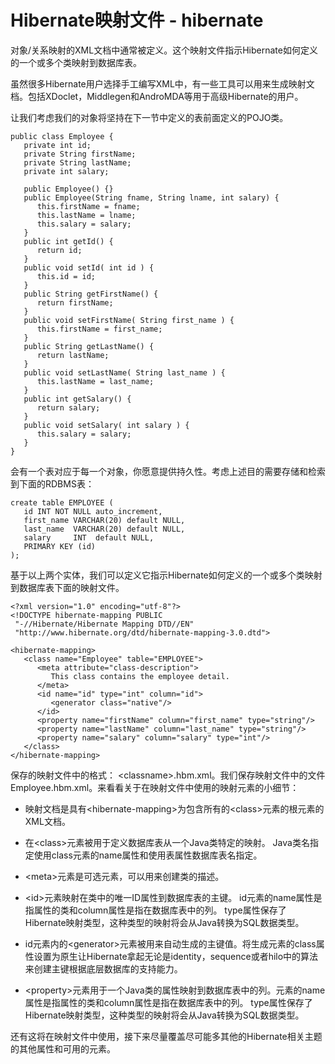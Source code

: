 # Hibernate映射文件 - hibernate

对象/关系映射的XML文档中通常被定义。这个映射文件指示Hibernate如何定义的一个或多个类映射到数据库表。

虽然很多Hibernate用户选择手工编写XML中，有一些工具可以用来生成映射文档。包括XDoclet，Middlegen和AndroMDA等用于高级Hibernate的用户。

让我们考虑我们的对象将坚持在下一节中定义的表前面定义的POJO类。

```
public class Employee {
   private int id;
   private String firstName; 
   private String lastName;   
   private int salary;  

   public Employee() {}
   public Employee(String fname, String lname, int salary) {
      this.firstName = fname;
      this.lastName = lname;
      this.salary = salary;
   }
   public int getId() {
      return id;
   }
   public void setId( int id ) {
      this.id = id;
   }
   public String getFirstName() {
      return firstName;
   }
   public void setFirstName( String first_name ) {
      this.firstName = first_name;
   }
   public String getLastName() {
      return lastName;
   }
   public void setLastName( String last_name ) {
      this.lastName = last_name;
   }
   public int getSalary() {
      return salary;
   }
   public void setSalary( int salary ) {
      this.salary = salary;
   }
}
```

会有一个表对应于每一个对象，你愿意提供持久性。考虑上述目的需要存储和检索到下面的RDBMS表：

```
create table EMPLOYEE (
   id INT NOT NULL auto_increment,
   first_name VARCHAR(20) default NULL,
   last_name  VARCHAR(20) default NULL,
   salary     INT  default NULL,
   PRIMARY KEY (id)
);
```

基于以上两个实体，我们可以定义它指示Hibernate如何定义的一个或多个类映射到数据库表下面的映射文件。

```
<?xml version="1.0" encoding="utf-8"?>
<!DOCTYPE hibernate-mapping PUBLIC 
 "-//Hibernate/Hibernate Mapping DTD//EN"
 "http://www.hibernate.org/dtd/hibernate-mapping-3.0.dtd"> 

<hibernate-mapping>
   <class name="Employee" table="EMPLOYEE">
      <meta attribute="class-description">
         This class contains the employee detail. 
      </meta>
      <id name="id" type="int" column="id">
         <generator class="native"/>
      </id>
      <property name="firstName" column="first_name" type="string"/>
      <property name="lastName" column="last_name" type="string"/>
      <property name="salary" column="salary" type="int"/>
   </class>
</hibernate-mapping>
```

保存的映射文件中的格式： &lt;classname&gt;.hbm.xml。我们保存映射文件中的文件Employee.hbm.xml。来看看关于在映射文件中使用的映射元素的小细节：

*   映射文档是具有&lt;hibernate-mapping&gt;为包含所有的&lt;class&gt;元素的根元素的XML文档。

*   在&lt;class&gt;元素被用于定义数据库表从一个Java类特定的映射。 Java类名指定使用class元素的name属性和使用表属性数据库表名指定。

*   &lt;meta&gt;元素是可选元素，可以用来创建类的描述。

*   &lt;id&gt;元素映射在类中的唯一ID属性到数据库表的主键。 id元素的name属性是指属性的类和column属性是指在数据库表中的列。 type属性保存了Hibernate映射类型，这种类型的映射将会从Java转换为SQL数据类型。

*   id元素内的&lt;generator&gt;元素被用来自动生成的主键值。将生成元素的class属性设置为原生让Hibernate拿起无论是identity，sequence或者hilo中的算法来创建主键根据底层数据库的支持能力。

*   &lt;property&gt;元素用于一个Java类的属性映射到数据库表中的列。元素的name属性是指属性的类和column属性是指在数据库表中的列。 type属性保存了Hibernate映射类型，这种类型的映射将会从Java转换为SQL数据类型。

还有这将在映射文件中使用，接下来尽量覆盖尽可能多其他的Hibernate相关主题的其他属性和可用的元素。

